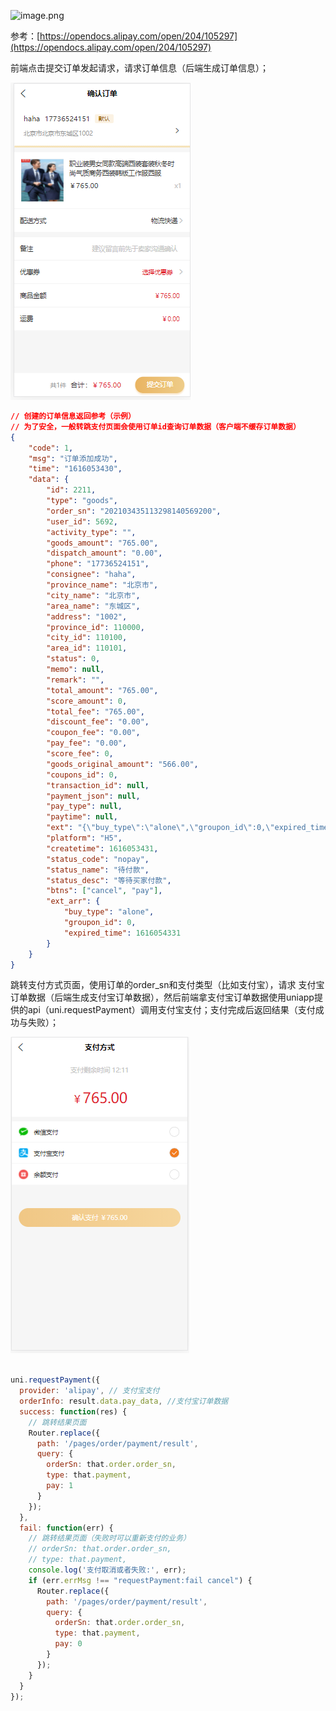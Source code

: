 ![image.png](http://mdn.alipayobjects.com/afts/img/A*douiQrzajBAAAAAAAAAAAAAAAa8wAA/original?bz=openpt_doc&t=KjWkff1yaFn8DA2_6o8D9AAAAABkMK8AAAAA#height=464&id=yRSuU&originHeight=464&originWidth=653&originalType=binary&ratio=1&rotation=0&showTitle=false&status=done&style=none&title=&width=653)

参考：[https://opendocs.alipay.com/open/204/105297](https://opendocs.alipay.com/open/204/105297)

前端点击提交订单发起请求，请求订单信息（后端生成订单信息）；

![](assets/【记录】支付宝App支付流程/2.png)

```json
// 创建的订单信息返回参考（示例）
// 为了安全，一般转跳支付页面会使用订单id查询订单数据（客户端不缓存订单数据）
{
	"code": 1,
	"msg": "订单添加成功",
	"time": "1616053430",
	"data": {
		"id": 2211,
		"type": "goods",
		"order_sn": "202103435113298140569200",
		"user_id": 5692,
		"activity_type": "",
		"goods_amount": "765.00",
		"dispatch_amount": "0.00",
		"phone": "17736524151",
		"consignee": "haha",
		"province_name": "北京市",
		"city_name": "北京市",
		"area_name": "东城区",
		"address": "1002",
		"province_id": 110000,
		"city_id": 110100,
		"area_id": 110101,
		"status": 0,
		"memo": null,
		"remark": "",
		"total_amount": "765.00",
		"score_amount": 0,
		"total_fee": "765.00",
		"discount_fee": "0.00",
		"coupon_fee": "0.00",
		"pay_fee": "0.00",
		"score_fee": 0,
		"goods_original_amount": "566.00",
		"coupons_id": 0,
		"transaction_id": null,
		"payment_json": null,
		"pay_type": null,
		"paytime": null,
		"ext": "{\"buy_type\":\"alone\",\"groupon_id\":0,\"expired_time\":1616054331}",
		"platform": "H5",
		"createtime": 1616053431,
		"status_code": "nopay",
		"status_name": "待付款",
		"status_desc": "等待买家付款",
		"btns": ["cancel", "pay"],
		"ext_arr": {
			"buy_type": "alone",
			"groupon_id": 0,
			"expired_time": 1616054331
		}
	}
}
```

跳转支付方式页面，使用订单的order_sn和支付类型（比如支付宝），请求 支付宝订单数据（后端生成支付宝订单数据），然后前端拿支付宝订单数据使用uniapp提供的api（uni.requestPayment）调用支付宝支付；支付完成后返回结果（支付成功与失败）；

![](assets/【记录】支付宝App支付流程/3.png)

```javascript

uni.requestPayment({
  provider: 'alipay', // 支付宝支付
  orderInfo: result.data.pay_data, //支付宝订单数据
  success: function(res) {
    // 跳转结果页面
    Router.replace({
      path: '/pages/order/payment/result',
      query: {
        orderSn: that.order.order_sn,
        type: that.payment,
        pay: 1
      }
    });
  },
  fail: function(err) {
    // 跳转结果页面（失败时可以重新支付的业务）
    // orderSn: that.order.order_sn,
    // type: that.payment,
    console.log('支付取消或者失败:', err);
    if (err.errMsg !== "requestPayment:fail cancel") {
      Router.replace({
        path: '/pages/order/payment/result',
        query: {
          orderSn: that.order.order_sn,
          type: that.payment,
          pay: 0
        }
      });
    }
  }
});
```
